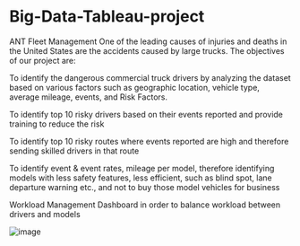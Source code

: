 # Big-Data-Tableau-project
ANT Fleet Management
One of the leading causes of injuries and deaths in the United States are the accidents caused by large trucks.
The objectives of our project are:

To identify the dangerous commercial truck drivers by analyzing the dataset based on various factors such as geographic location, vehicle type, average mileage, events, and Risk Factors.

To identify top 10 risky drivers based on their events reported and provide training to reduce the risk

To identify top 10 risky routes where events reported are high and therefore sending skilled drivers in that route

To identify event & event rates, mileage per model, therefore identifying models with less safety features, less efficient, such as blind spot, lane departure warning etc., and not to buy those model vehicles for business

Workload Management Dashboard in order to balance workload between drivers and models

![image](https://user-images.githubusercontent.com/47084968/181581781-b75dc1a1-1a4b-44a4-a21a-b0a1d7fab199.png)
